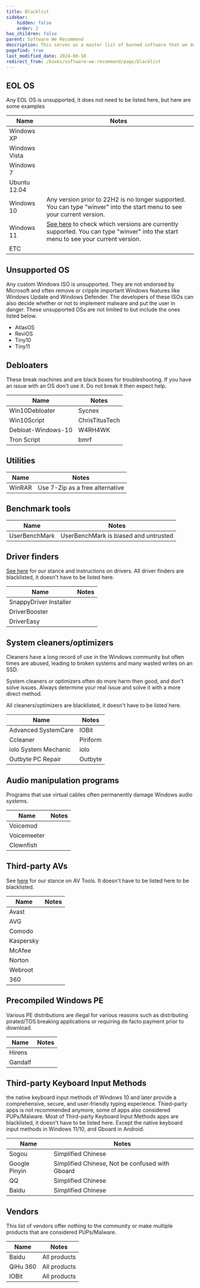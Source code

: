 ```yaml
---
title: Blacklist
sidebar:
    hidden: false
    order: 2
has_children: false
parent: Software We Recommend
description: This serves as a master list of banned software that we do not permit in the community.
pagefind: true
last_modified_date: 2024-08-18
redirect_from: /books/software-we-recommend/page/blacklist
---
```

## EOL OS 
Any EOL OS is unsupported, it does not need to be listed here, but here are some examples

| Name          | Notes                                                                                                                                                                                                           |
| ------------- | --------------------------------------------------------------------------------------------------------------------------------------------------------------------------------------------------------------- |
| Windows XP    |                                                                                                                                                                                                                 |
| Windows Vista |                                                                                                                                                                                                                 |
| Windows 7     |                                                                                                                                                                                                                 |
| Ubuntu 12.04  |                                                                                                                                                                                                                 |
| Windows 10    | Any version prior to 22H2 is no longer supported. You can type "winver" into the start menu to see your current version.                                                                                        |
| Windows 11    | [See here](https://docs.microsoft.com/en-us/lifecycle/products/windows-11-home-and-pro) to check which versions are currently supported. You can type "winver" into the start menu to see your current version. |
| ETC           |                                                                                                                                                                                                                 |

## Unsupported OS
Any custom Windows ISO is unsupported. They are not endorsed by Microsoft and often remove or cripple important Windows features like Windows Update and Windows Defender. The developers of these ISOs can also decide whether or not to implement malware and put the user in danger. These unsupported OSs are not limited to but include the ones listed below.
- AtlasOS
- ReviOS
- Tiny10
- Tiny11

## Debloaters
These break machines and are black boxes for troubleshooting. If you have an issue with an OS don't use it. Do not break it then expect help.

| Name | Notes |
| --- | --- | 
| Win10Debloater | Sycnex |
| Win10Script | ChrisTitusTech |
| Debloat-Windows-10 | W4RH4WK |
| Tron Script | bmrf |

## Utilities

| Name | Notes |
| --- | --- |
| WinRAR | Use 7-Zip as a free alternative |

## Benchmark tools

| Name | Notes |
| --- | --- |
| UserBenchMark | UserBenchMark is biased and untrusted |

## Driver finders
[See here](/recommendations/maintenance) for our stance and instructions on drivers. All driver finders are blacklisted, it doesn't have to be listed here.

| Name | Notes |
| --- | --- |
| SnappyDriver Installer |
| DriverBooster |
| DriverEasy |

## System cleaners/optimizers
Cleaners have a long record of use in the Windows community but often times are abused, leading to broken systems and many wasted writes on an SSD. 

System cleaners or optimizers often do more harm then good, and don't solve issues. Always determine your real issue and solve it with a more direct method.

All cleaners/optimizers are blacklisted, it doesn't have to be listed here.

| Name | Notes |
| --- | --- | 
| Advanced SystemCare | IOBit |
| Ccleaner | Piriform |
| iolo System Mechanic | iolo |
| Outbyte PC Repair | Outbyte |

## Audio manipulation programs
Programs that use virtual cables often permanently damage Windows audio systems.

| Name | Notes |
| --- | --- | 
| Voicemod |
| Voicemeeter |
| Clownfish |

## Third-party AVs
See [here](/recommendations/av) for our stance on AV Tools. It doesn't have to be listed here to be blacklisted.

| Name | Notes |
| --- | --- | 
| Avast |
| AVG |
| Comodo |
| Kaspersky |
| McAfee |
| Norton |
| Webroot |
| 360 |

## Precompiled Windows PE
Various PE distributions are illegal for various reasons such as distributing pirated/TOS breaking applications or requiring de facto payment prior to download.

| Name | Notes |
| --- | --- | 
| Hirens |
| Gandalf |

## Third-party Keyboard Input Methods
the native keyboard input methods of Windows 10 and later provide a comprehensive, secure, and user-friendly typing experience. Thied-party apps is not recommended anymore, some of apps also considered PUPs/Malware. 
Most of Third-party Keyboard Input Methods apps are blacklisted, it doesn't have to be listed here. Except the native keyboard input methods in Windows 11/10, and Gboard in Android.

| Name | Notes |
| --- | --- | 
| Sogou | Simplified Chinese |
| Google Pinyin | Simplified Chinese, Not be confused with Gboard |
| QQ | Simplified Chinese |
| Baidu | Simplified Chinese |

## Vendors
This list of vendors offer nothing to the community or make multiple products that are considered PUPs/Malware.

| Name | Notes |
| --- | --- |
| Baidu | All products |
| QiHu 360 | All products |
| IOBit | All products |
